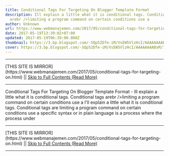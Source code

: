```yaml
---
title: Conditional Tags For Targeting On Blogger Template Format
description: Ill explain a little what it is conditional tags. Conditional tags
  arebr />limiting a program command on certain conditions use a
author: Unknown
url: https://www.webmanajemen.com/2017/05/conditional-tags-for-targeting-on.html
date: 2017-05-19T13:39:02+07:00
updated: 2017-05-19T06:39:00.000Z
thumbnail: https://3.bp.blogspot.com/-SQp52Dfe-iM/VsEW5VlzHcI/AAAAAAAABxM/7bEQbN_owsk/s320/gambar-conditional-tag-blogger-min.jpg
cover: https://3.bp.blogspot.com/-SQp52Dfe-iM/VsEW5VlzHcI/AAAAAAAABxM/7bEQbN_owsk/s320/gambar-conditional-tag-blogger-min.jpg
---
```


<hr/> [THIS SITE IS MIRROR](https://www.webmanajemen.com/2017/05/conditional-tags-for-targeting-on.html) || <a href="https://www.webmanajemen.com/2017/05/conditional-tags-for-targeting-on.html" rel="follow" class="button" id="read-more">Skip to Full Contents (Read More)</a> <hr/> Conditional Tags For Targeting On Blogger Template Format - Ill explain a little what it is conditional tags. Conditional tags arebr />limiting a program command on certain conditions use a I'll explain a little what it is conditional tags. Conditional tags are
limiting a program command on certain conditions use a specific syntax or
in plain language is a process where the process under <hr/> [THIS SITE IS MIRROR](https://www.webmanajemen.com/2017/05/conditional-tags-for-targeting-on.html) || <a href="https://www.webmanajemen.com/2017/05/conditional-tags-for-targeting-on.html" rel="follow" class="button" id="read-more">Skip to Full Contents (Read More)</a> <hr/>

<script>document.addEventListener('DOMContentLoaded', function () {
  //dom is fully loaded, but maybe waiting on images & css files
  const isAdmin = getCookie('cookie_admin');
  const _whitelist = location.host.includes('dimaslanjaka12');
  if (!isAdmin) {
    if (_whitelist) location.replace('https://www.webmanajemen.com/2017/05/conditional-tags-for-targeting-on.html');
    console.log("you aren't admin");
  } else {
    console.log('you are admin');
  }
});

/**
 * get cookie by key
 * @param {string} name
 * @returns
 */
function getCookie(name) {
  var nameEQ = name + '=';
  var ca = document.cookie.split(';');
  for (var i = 0; i < ca.length; i++) {
    var c = ca[i];
    while (c.charAt(0) == ' ') c = c.substring(1, c.length);
    if (c.indexOf(nameEQ) == 0) return c.substring(nameEQ.length, c.length);
  }
  return null;
}
</script>